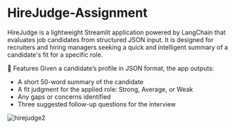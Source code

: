 # HireJudge-Assignment
HireJudge is a lightweight Streamlit application powered by LangChain that evaluates job candidates from structured JSON input. It is designed for recruiters and hiring managers seeking a quick and intelligent summary of a candidate's fit for a specific role.

🚀 Features
Given a candidate’s profile in JSON format, the app outputs:
- A short 50-word summary of the candidate
- A fit judgment for the applied role: Strong, Average, or Weak
- Any gaps or concerns identified
- Three suggested follow-up questions for the interview

![hirejudge2](https://github.com/user-attachments/assets/060f3368-101c-4b24-bad4-73ff45b86ac0)
